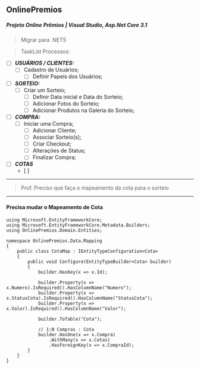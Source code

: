 ## OnlinePremios

##### Projeto Online Prêmios | Visual Studio, Asp.Net Core 3.1

> Migrar para .NET5

> TaskList Processos:

- [ ] _**USUÁRIOS / CLIENTES:**_
  - [ ] Cadastro de Usuários;
    - [ ] Definir Papeis dos Usuários;
- [ ] _**SORTEIO:**_
  - [ ] Criar um Sorteio;
    - [ ] Definir Data inicial e Data do Sorteio;
    - [ ] Adicionar Fotos do Sorteio;
    - [ ] Adicionar Produtos na Galeria do Sorteio;
- [ ] _**COMPRA:**_
  - [ ] Iniciar uma Compra;
      - [ ] Adicionar Cliente;
      - [ ] Associar Sorteio(s);
      - [ ] Criar Checkout;
      - [ ] Alterações de Status;
      - [ ] Finalizar Compra;
- [ ] _**COTAS**_
    - [ ] 


---

> Prof. Preciso que faça o mapeamento da cota para o sorteio

---
#### Precisa mudar o Mapeamento de Cota 
```CSharp
using Microsoft.EntityFrameworkCore;
using Microsoft.EntityFrameworkCore.Metadata.Builders;
using OnlinePremios.Domain.Entities;

namespace OnlinePremios.Data.Mapping
{
    public class CotaMap : IEntityTypeConfiguration<Cota>
    {
        public void Configure(EntityTypeBuilder<Cota> builder)
        {
            builder.HasKey(x => x.Id);

            builder.Property(x => x.Numero).IsRequired().HasColumnName("Numero");
            builder.Property(x => x.StatusCota).IsRequired().HasColumnName("StatusCota");
            builder.Property(x => x.Valor).IsRequired().HasColumnName("Valor");

            builder.ToTable("Cota");

            // 1:N Compras : Cota
            builder.HasOne(x => x.Compra)
                .WithMany(x => x.Cotas)
                .HasForeignKey(x => x.CompraId);
        }
    }
}

```
